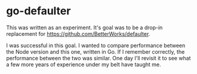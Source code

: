 # go-defaulter

This was written as an experiment. It's goal was to be a drop-in replacement for https://github.com/BetterWorks/defaulter.

I was successful in this goal. I wanted to compare performance between the Node version and this one, written in Go. If I remember correctly, the performance between the two was similar.
One day I'll revisit it to see what a few more years of experience under my belt have taught me.
